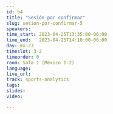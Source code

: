 ```yaml
---
id: b4
title: "Sesión por confirmar"
slug: sesion-por-confirmar-5
speakers: 
time_start: 2023-04-25T13:35:00-06:00
time_end:   2023-04-25T14:10:00-06:00
day: mx-23
timeslot: 3-2
timeorder: 0
room: Sala 1 (México 1-2)
language: 
live_url: 
track: sports-analytics
tags:
slides: 
video: 

---
```



